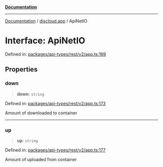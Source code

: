 [**Documentation**](../../README.md)

***

[Documentation](../../packages.md) / [discloud.app](../README.md) / ApiNetIO

# Interface: ApiNetIO

Defined in: [packages/api-types/rest/v2/app.ts:169](https://github.com/discloud/discloud.app/blob/1e4ce40911bd2c25d95ae21441839a6f9ec7c445/packages/api-types/rest/v2/app.ts#L169)

## Properties

### down

> **down**: `string`

Defined in: [packages/api-types/rest/v2/app.ts:173](https://github.com/discloud/discloud.app/blob/1e4ce40911bd2c25d95ae21441839a6f9ec7c445/packages/api-types/rest/v2/app.ts#L173)

Amount of downloaded to container

***

### up

> **up**: `string`

Defined in: [packages/api-types/rest/v2/app.ts:177](https://github.com/discloud/discloud.app/blob/1e4ce40911bd2c25d95ae21441839a6f9ec7c445/packages/api-types/rest/v2/app.ts#L177)

Amount of uploaded from container
